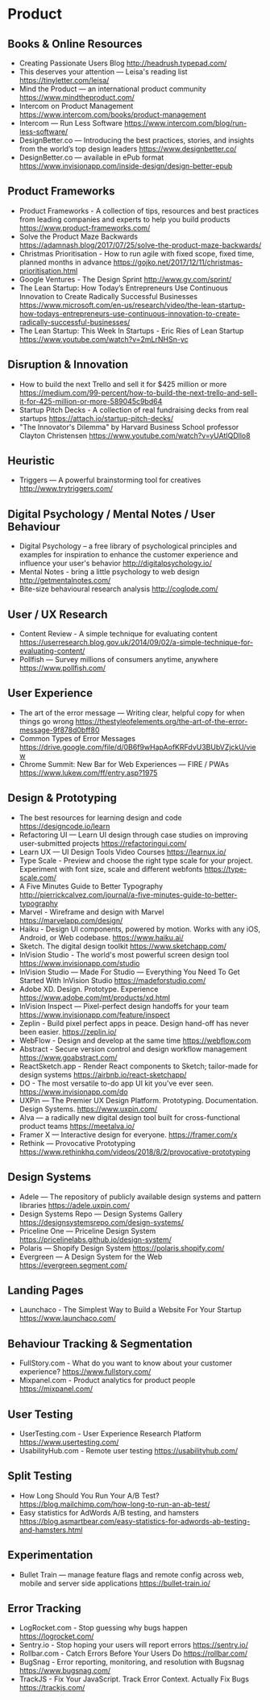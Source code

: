 # Product

## Books & Online Resources

* Creating Passionate Users Blog
  http://headrush.typepad.com/
* This deserves your attention — Leisa's reading list
  https://tinyletter.com/leisa/
* Mind the Product — an international product community
  https://www.mindtheproduct.com/
* Intercom on Product Management
  https://www.intercom.com/books/product-management
* Intercom — Run Less Software
  https://www.intercom.com/blog/run-less-software/
* DesignBetter.co — Introducing the best practices, stories, and insights from the world’s top design leaders
  https://www.designbetter.co/
* DesignBetter.co — available in ePub format
  https://www.invisionapp.com/inside-design/design-better-epub

## Product Frameworks

* Product Frameworks - A collection of tips, resources and best practices from leading companies and experts to help you build products
  https://www.product-frameworks.com/
* Solve the Product Maze Backwards
  https://adamnash.blog/2017/07/25/solve-the-product-maze-backwards/
* Christmas Prioritisation - How to run agile with fixed scope, fixed time, planned months in advance
  https://gojko.net/2017/12/11/christmas-prioritisation.html
* Google Ventures - The Design Sprint
  http://www.gv.com/sprint/
* The Lean Startup: How Today’s Entrepreneurs Use Continuous Innovation to Create Radically Successful Businesses https://www.microsoft.com/en-us/research/video/the-lean-startup-how-todays-entrepreneurs-use-continuous-innovation-to-create-radically-successful-businesses/
* The Lean Startup: This Week In Startups - Eric Ries of Lean Startup https://www.youtube.com/watch?v=2mLrNHSn-yc

## Disruption & Innovation

* How to build the next Trello and sell it for $425 million or more
  https://medium.com/99-percent/how-to-build-the-next-trello-and-sell-it-for-425-million-or-more-589045c9bd64
* Startup Pitch Decks - A collection of real fundraising decks from real startups
  https://attach.io/startup-pitch-decks/
* "The Innovator's Dilemma" by Harvard Business School professor Clayton Christensen
  https://www.youtube.com/watch?v=yUAtIQDllo8

## Heuristic

* Triggers — A powerful brainstorming tool for creatives
  http://www.trytriggers.com/

## Digital Psychology / Mental Notes / User Behaviour

* Digital Psychology – a free library of psychological principles and examples for inspiration to enhance the customer experience and influence your user's behavior 
  http://digitalpsychology.io/
* Mental Notes - bring a little psychology to web design
  http://getmentalnotes.com/
* Bite-size behavioural research analysis
  http://coglode.com/
  
## User / UX Research

* Content Review - A simple technique for evaluating content
  https://userresearch.blog.gov.uk/2014/09/02/a-simple-technique-for-evaluating-content/
* Pollfish — Survey millions of consumers anytime, anywhere
  https://www.pollfish.com/

## User Experience 

* The art of the error message — Writing clear, helpful copy for when things go wrong
  https://thestyleofelements.org/the-art-of-the-error-message-9f878d0bff80
* Common Types of Error Messages
  https://drive.google.com/file/d/0B6f9wHapAofKRFdvU3BUbVZjckU/view
* Chrome Summit: New Bar for Web Experiences — FIRE / PWAs
  https://www.lukew.com/ff/entry.asp?1975

## Design & Prototyping

* The best resources for learning design and code
  https://designcode.io/learn
* Refactoring UI — Learn UI design through case studies on improving user-submitted projects
  https://refactoringui.com/
* Learn UX — UI Design Tools Video Courses
  https://learnux.io/
* Type Scale - Preview and choose the right type scale for your project. Experiment with font size, scale and different webfonts
  https://type-scale.com/
* A Five Minutes Guide to Better Typography
  http://pierrickcalvez.com/journal/a-five-minutes-guide-to-better-typography
* Marvel - Wireframe and design with Marvel
  https://marvelapp.com/design/
* Haiku - Design UI components, powered by motion. Works with any iOS, Android, or Web codebase.
  https://www.haiku.ai/
* Sketch. The digital design toolkit
  https://www.sketchapp.com/
* InVision Studio - The world's most powerful screen design tool
  https://www.invisionapp.com/studio
* InVision Studio — Made For Studio — Everything You Need To Get Started With InVision Studio
  https://madeforstudio.com/
* Adobe XD. Design. Prototype. Experience
  https://www.adobe.com/mt/products/xd.html
* InVision Inspect — Pixel-perfect design handoffs for your team
  https://www.invisionapp.com/feature/inspect
* Zeplin - Build pixel perfect apps in peace. Design hand-off has never been easier.
  https://zeplin.io/
* WebFlow - Design and develop at the same time
  https://webflow.com
* Abstract - Secure version control and design workflow management
  https://www.goabstract.com/
* ReactSketch.app - Render React components to Sketch; tailor-made for design systems
  https://airbnb.io/react-sketchapp/
* DO - The most versatile to-do app UI kit you've ever seen.
  https://www.invisionapp.com/do
* UXPin — The Premier UX Design Platform. Prototyping. Documentation. Design Systems.
  https://www.uxpin.com/
* Alva — a radically new digital design tool built for cross-functional product teams
  https://meetalva.io/
* Framer X — Interactive design for everyone.
  https://framer.com/x
* Rethink — Provocative Prototyping
  https://www.rethinkhq.com/videos/2018/8/2/provocative-prototyping
  
## Design Systems

* Adele — The repository of publicly available design systems and pattern libraries
  https://adele.uxpin.com/
* Design Systems Repo — Design Systems Gallery
  https://designsystemsrepo.com/design-systems/
* Priceline One — Priceline Design System
  https://pricelinelabs.github.io/design-system/
* Polaris — Shopify Design System
  https://polaris.shopify.com/
* Evergreen — A Design System for the Web
  https://evergreen.segment.com/

## Landing Pages

* Launchaco - The Simplest Way to Build a Website For Your Startup
  https://www.launchaco.com/

## Behaviour Tracking & Segmentation

* FullStory.com - What do you want to know about your customer experience?
  https://www.fullstory.com/
* Mixpanel.com - Product analytics for product people
  https://mixpanel.com/

## User Testing

* UserTesting.com - User Experience Research Platform
  https://www.usertesting.com/
* UsabilityHub.com - Remote user testing
  https://usabilityhub.com/

## Split Testing

* How Long Should You Run Your A/B Test?
  https://blog.mailchimp.com/how-long-to-run-an-ab-test/
* Easy statistics for AdWords A/B testing, and hamsters
  https://blog.asmartbear.com/easy-statistics-for-adwords-ab-testing-and-hamsters.html

## Experimentation

* Bullet Train — manage feature flags and remote config across web, mobile and server side applications
  https://bullet-train.io/

## Error Tracking

* LogRocket.com - Stop guessing why bugs happen
  https://logrocket.com/
* Sentry.io - Stop hoping your users will report errors
  https://sentry.io/
* Rollbar.com - Catch Errors Before Your Users Do
  https://rollbar.com/
* BugSnag - Error reporting, monitoring, and resolution with Bugsnag
  https://www.bugsnag.com/
* TrackJS - Fix Your JavaScript. Track Error Context. Actually Fix Bugs
  https://trackjs.com/
